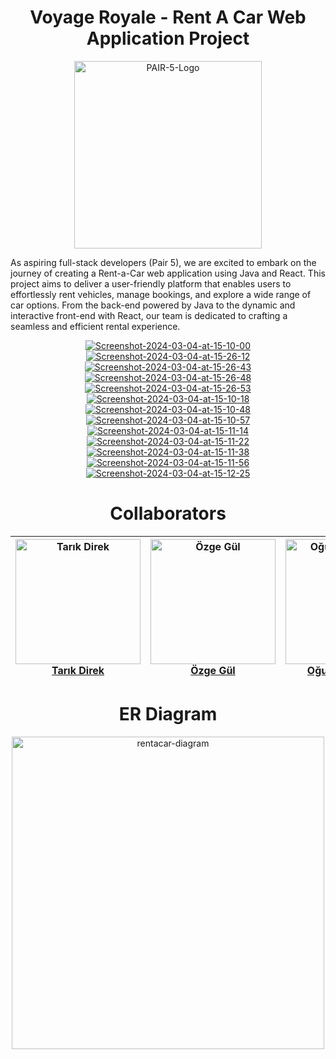 <div align="center">
  <b><h1>Voyage Royale - Rent A Car Web Application Project</h1></b>
</div>

<div align="center">
  <img src="https://i.ibb.co/t84wHDT/github.jpg" alt="PAIR-5-Logo" border="0" width="300">
</div>

As aspiring full-stack developers (Pair 5), we are excited to embark on the journey of creating a Rent-a-Car web application using Java and React. This project aims to deliver a user-friendly platform that enables users to effortlessly rent vehicles, manage bookings, and explore a wide range of car options. From the back-end powered by Java to the dynamic and interactive front-end with React, our team is dedicated to crafting a seamless and efficient rental experience. 

<div align="center">
  <a href="https://ibb.co/7KX1YNY"><img src="https://i.ibb.co/GR05x3x/Screenshot-2024-03-04-at-15-10-00.png" alt="Screenshot-2024-03-04-at-15-10-00" border="0" /></a>
  <a href="https://ibb.co/xf45XPt"><img src="https://i.ibb.co/LJGpYbX/Screenshot-2024-03-04-at-15-26-12.png" alt="Screenshot-2024-03-04-at-15-26-12" border="0"></a>
  <a href="https://ibb.co/7Q0MXQz"><img src="https://i.ibb.co/RNJr9NS/Screenshot-2024-03-04-at-15-26-43.png" alt="Screenshot-2024-03-04-at-15-26-43" border="0"></a>
  <a href="https://ibb.co/L9gqkDw"><img src="https://i.ibb.co/tY2Nmwf/Screenshot-2024-03-04-at-15-26-48.png" alt="Screenshot-2024-03-04-at-15-26-48" border="0"></a>
  <a href="https://ibb.co/4dX6dL1"><img src="https://i.ibb.co/M6tY6HB/Screenshot-2024-03-04-at-15-26-53.png" alt="Screenshot-2024-03-04-at-15-26-53" border="0"></a>
  <a href="https://ibb.co/Hnh3Bdp"><img src="https://i.ibb.co/vZXRVYv/Screenshot-2024-03-04-at-15-10-18.png" alt="Screenshot-2024-03-04-at-15-10-18" border="0" /></a>
  <a href="https://ibb.co/tBDqgZ3"><img src="https://i.ibb.co/Mn7cr89/Screenshot-2024-03-04-at-15-10-48.png" alt="Screenshot-2024-03-04-at-15-10-48" border="0" /></a>
  <a href="https://ibb.co/2WqXcTZ"><img src="https://i.ibb.co/mbJQh3N/Screenshot-2024-03-04-at-15-10-57.png" alt="Screenshot-2024-03-04-at-15-10-57" border="0" /></a>
  <a href="https://ibb.co/JdsQkSy"><img src="https://i.ibb.co/PY6QCV9/Screenshot-2024-03-04-at-15-11-14.png" alt="Screenshot-2024-03-04-at-15-11-14" border="0" /></a>
  <a href="https://ibb.co/DzD2hpQ"><img src="https://i.ibb.co/LYz7m51/Screenshot-2024-03-04-at-15-11-22.png" alt="Screenshot-2024-03-04-at-15-11-22" border="0" /></a>
  <a href="https://ibb.co/cCB2wFg"><img src="https://i.ibb.co/ZYjcS8L/Screenshot-2024-03-04-at-15-11-38.png" alt="Screenshot-2024-03-04-at-15-11-38" border="0" /></a>
  <a href="https://ibb.co/LgDt6F5"><img src="https://i.ibb.co/c8KFtBL/Screenshot-2024-03-04-at-15-11-56.png" alt="Screenshot-2024-03-04-at-15-11-56" border="0" /></a>
  <a href="https://ibb.co/Qc4Fpcy"><img src="https://i.ibb.co/dcR0jc8/Screenshot-2024-03-04-at-15-12-25.png" alt="Screenshot-2024-03-04-at-15-12-25" border="0"></a>
  
</div>

<div align="center">
  <b><h1>Collaborators</h1></b>
</div>

| <div align="center"><img src="https://github.com/Tarikdirek.png" alt="Tarık Direk" width="200"/><br/><b>[Tarık Direk](https://github.com/Tarikdirek)</b></div> | <div align="center"><img src="https://github.com/ozgegul.png" alt="Özge Gül" width="200"/><br/><b>[Özge Gül](https://github.com/ozgegul)</b></div> | <div align="center"><img src="https://github.com/oguzkaganbati.png" alt="Oğuz Kağan BATI" width="200"/><br/><b>[Oğuz Kağan Batı](https://github.com/oguzkaganbati)</b></div> | <div align="center"><img src="https://github.com/RumeysaaKopuz.png" alt="Rümeysa Kopuz" width="200"/><br/><b>[Rümeysa Kopuz](https://github.com/RumeysaaKopuz)</b></div> | <div align="center"><img src="https://github.com/VedatYalcinkaya.png" alt="Vedat Yalçınkaya" width="200"/><br/><b>[Vedat Yalçınkaya](https://github.com/VedatYalcinkaya)</b></div> |
| --- | --- | --- | --- | --- |

<div align="center">
  <b><h1>ER Diagram</h1></b>
</div>

<div align="center">
  <img src="https://i.ibb.co/CvXWTHV/rentacar-diagram.png" alt="rentacar-diagram" border="0" width="500">
</div>

